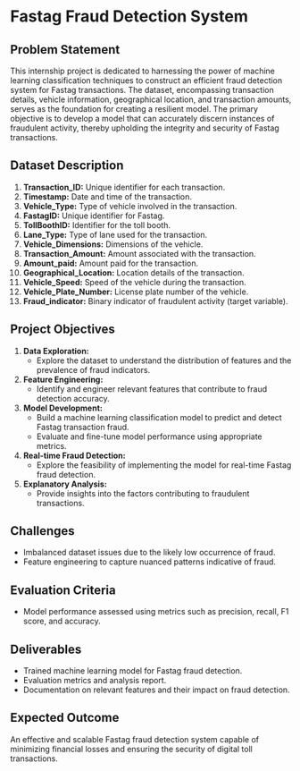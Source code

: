 # Fastag Fraud Detection System

## Problem Statement
This internship project is dedicated to harnessing the power of machine learning classification techniques to construct an efficient fraud detection system for Fastag transactions. The dataset, encompassing transaction details, vehicle information, geographical location, and transaction amounts, serves as the foundation for creating a resilient model. The primary objective is to develop a model that can accurately discern instances of fraudulent activity, thereby upholding the integrity and security of Fastag transactions.

## Dataset Description
1. **Transaction_ID:** Unique identifier for each transaction.
2. **Timestamp:** Date and time of the transaction.
3. **Vehicle_Type:** Type of vehicle involved in the transaction.
4. **FastagID:** Unique identifier for Fastag.
5. **TollBoothID:** Identifier for the toll booth.
6. **Lane_Type:** Type of lane used for the transaction.
7. **Vehicle_Dimensions:** Dimensions of the vehicle.
8. **Transaction_Amount:** Amount associated with the transaction.
9. **Amount_paid:** Amount paid for the transaction.
10. **Geographical_Location:** Location details of the transaction.
11. **Vehicle_Speed:** Speed of the vehicle during the transaction.
12. **Vehicle_Plate_Number:** License plate number of the vehicle.
13. **Fraud_indicator:** Binary indicator of fraudulent activity (target variable).

## Project Objectives
1. **Data Exploration:**
   - Explore the dataset to understand the distribution of features and the prevalence of fraud indicators.
2. **Feature Engineering:**
   - Identify and engineer relevant features that contribute to fraud detection accuracy.
3. **Model Development:**
   - Build a machine learning classification model to predict and detect Fastag transaction fraud.
   - Evaluate and fine-tune model performance using appropriate metrics.
4. **Real-time Fraud Detection:**
   - Explore the feasibility of implementing the model for real-time Fastag fraud detection.
5. **Explanatory Analysis:**
   - Provide insights into the factors contributing to fraudulent transactions.

## Challenges
- Imbalanced dataset issues due to the likely low occurrence of fraud.
- Feature engineering to capture nuanced patterns indicative of fraud.

## Evaluation Criteria
- Model performance assessed using metrics such as precision, recall, F1 score, and accuracy.

## Deliverables
- Trained machine learning model for Fastag fraud detection.
- Evaluation metrics and analysis report.
- Documentation on relevant features and their impact on fraud detection.

## Expected Outcome
An effective and scalable Fastag fraud detection system capable of minimizing financial losses and ensuring the security of digital toll transactions.
